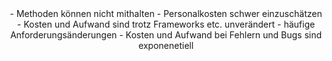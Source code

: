 <center> - Methoden können nicht mithalten
- Personalkosten schwer einzuschätzen
- Kosten und Aufwand sind trotz Frameworks etc. unverändert
- häufige Anforderungsänderungen
- Kosten und Aufwand bei Fehlern und Bugs sind exponenetiell </center>